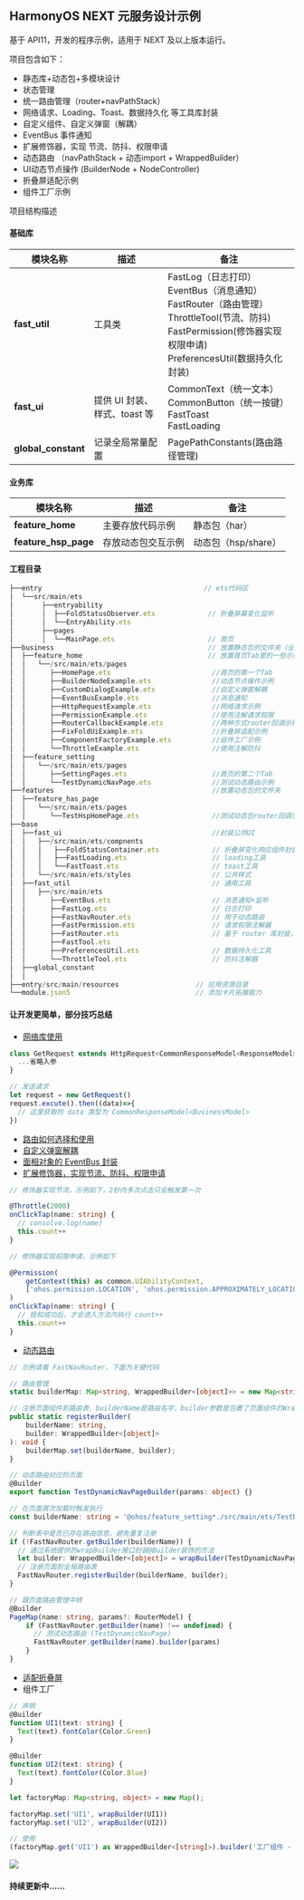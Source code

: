 ## HarmonyOS NEXT 元服务设计示例

基于 API11，开发的程序示例，适用于 NEXT 及以上版本运行。

项目包含如下：

+ 静态库+动态包+多模块设计
+ 状态管理
+ 统一路由管理（router+navPathStack）
+ 网络请求、Loading、Toast、数据持久化 等工具库封装
+ 自定义组件、自定义弹窗（解耦）
+ EventBus 事件通知
+ 扩展修饰器，实现 节流、防抖、权限申请
+ 动态路由 （navPathStack + 动态import + WrappedBuilder）
+ UI动态节点操作 (BuilderNode + NodeController)
+ 折叠屏适配示例
+ 组件工厂示例

项目结构描述

#### 基础库

| 模块名称                | 描述                  | 备注                                                                                                                                         |
|---------------------|---------------------|--------------------------------------------------------------------------------------------------------------------------------------------|
| **fast_util**       | 工具类                 | FastLog（日志打印）<br/>EventBus（消息通知）<br/>FastRouter（路由管理）<br/>ThrottleTool(节流、防抖) <br/>FastPermission(修饰器实现权限申请) <br/>PreferencesUtil(数据持久化封装) |
| **fast_ui**         | 提供 UI 封装、样式、toast 等 | CommonText（统一文本）<br/>CommonButton（统一按键）<br/> FastToast <br/> FastLoading                                                                   |
| **global_constant** | 记录全局常量配置            | PagePathConstants(路由路径管理)                                                                                                                  |

#### 业务库
| 模块名称                | 描述                  | 备注 |
|---------------------|---------------------|--|
| **feature_home**    | 主要存放代码示例            | 静态包（har） |
| **feature_hsp_page**    | 存放动态包交互示例            | 动态包（hsp/share） |

#### 工程目录
```ts
├──entry                                        // ets代码区
│  └──src/main/ets 
│       ├──entryability  
│       │  ├──FoldStatusObserver.ets             // 折叠屏幕变化监听
│       │  └──EntryAbility.ets         
│       ├──pages  
│       │  └──MainPage.ets                       // 首页
├──business                                      // 放置静态包的文件夹（业务模块）
│  ├──feature_home                               // 放置首页Tab里的一些示例页面                 
│  │   └──/src/main/ets/pages      
│  │      ├──HomePage.ets                         //首页的第一个Tab                     
│  │      ├──BuilderNodeExample.ets               //动态节点操作示例          
│  │      ├──CustomDialogExample.ets              //自定义弹窗解耦
│  │      ├──EventBusExample.ets                  //消息通知
│  │      ├──HttpRequestExample.ets               //网络请求示例
│  │      ├──PermissionExample.ets                //使用注解请求权限
│  │      ├──RouterCallbackExample.ets            //两种方式router回调示例
│  │      ├──FixFoldUiExample.ets                 //折叠屏适配示例
│  │      ├──ComponentFactoryExample.ets          //组件工厂示例
│  │      └──ThrottleExample.ets                  //使用注解防抖
│  ├──feature_setting   
│  │   └──/src/main/ets/pages  
│  │      ├──SettingPages.ets                     //首页的第二个Tab
│  │      └──TestDynamicNavPage.ets               //测试动态路由示例
├──features                                       //放置动态包的文件夹
│  ├──feature_has_page  
│  │   └──/src/main/ets/pages  
│  │      └──TestHspHomePage.ets                  //测试动态包router回调示例
├──base  
│  ├──fast_ui                                     //封装公共UI
│  │   ├──/src/main/ets/compnents  
│  │   │   ├──FoldStatusContainer.ets             // 折叠屏变化响应组件封装
│  │   │   ├──FastLoading.ets                     // loading工具
│  │   │   └──FastToast.ets                       // toast工具
│  │   └──/src/main/ets/styles                    // 公共样式
│  ├──fast_util                                   // 通用工具
│  │   ├──/src/main/ets 
│  │      ├──EventBus.ets                         // 消息通知+监听                     
│  │      ├──FastLog.ets                          // 日志打印
│  │      ├──FastNavRouter.ets                    // 用于动态路由
│  │      ├──FastPermission.ets                   // 请求权限注解器
│  │      ├──FastRouter.ets                       // 基于 router 库封装，为了实现页面回调
│  │      ├──FastTool.ets                
│  │      ├──PreferencesUtil.ets                  // 数据持久化工具
│  │      └──ThrottleTool.ets                     // 防抖注解器
│  ├──global_constant  
│  │
├──entry/src/main/resources                   // 应用资源目录 
└──module.json5                               // 添加卡片拓展能力                         
```


#### 让开发更简单，部分技巧总结

+ [网络库使用](https://juejin.cn/post/7347851786164437002)
```ts
class GetRequest extends HttpRequest<CommonResponseModel<ResponseModel>> {
  ...省略入参
}

// 发送请求
let request = new GetRequest()
request.excute().then((data)=>{
  // 这里获取的 data 类型为 CommonResponseModel<BusinessModel>
})
```
+ [路由如何选择和使用](https://juejin.cn/post/7369120920148213795)
+ [自定义弹窗解耦](https://juejin.cn/post/7352100456334721034)
+ [面相对象的 EventBus 封装](https://juejin.cn/post/7352075796712964122)
+ [扩展修饰器，实现节流、防抖、权限申请](https://juejin.cn/post/7373194499530244136)
```ts
// 修饰器实现节流，示例如下，2秒内多次点击只会触发第一次

@Throttle(2000)
onClickTap(name: string) {
  // consolve.log(name)
  this.count++
}
```
```ts
// 修饰器实现权限申请，示例如下

@Permission(
    getContext(this) as common.UIAbilityContext,
    ['ohos.permission.LOCATION', 'ohos.permission.APPROXIMATELY_LOCATION']
)
onClickTap(name: string) {
  // 授权成功后，才会进入方法内执行 count++
  this.count++
}
```
+ [动态路由]()
```ts
// 示例请看 FastNavRouter，下面为关键代码

// 路由管理
static builderMap: Map<string, WrappedBuilder<[object]>> = new Map<string, WrappedBuilder<[object]>>();

// 注册页面组件到路由表，builderName是路由名字，builder参数是包裹了页面组件的WrappedBuilder对象
public static registerBuilder(
    builderName: string,
    builder: WrappedBuilder<[object]>
): void {
    builderMap.set(builderName, builder);
}

// 动态路由对应的页面
@Builder
export function TestDynamicNavPageBuilder(params: object) {}

// 在页面首次加载时触发执行
const builderName: string = '@ohos/feature_setting*./src/main/ets/TestDynamicNavPage';

// 判断表中是否已存在路由信息，避免重复注册
if (!FastNavRouter.getBuilder(builderName)) {
  // 通过系统提供的wrapBuilder接口封装@Builder装饰的方法
  let builder: WrappedBuilder<[object]> = wrapBuilder(TestDynamicNavPageBuilder);
  // 注册页面到全局路由表
  FastNavRouter.registerBuilder(builderName, builder);
}

// 跟页面路由管理中转
@Builder
PageMap(name: string, params?: RouterModel) {
    if (FastNavRouter.getBuilder(name) !== undefined) {
      // 测试动态路由 (TestDynamicNavPage)
      FastNavRouter.getBuilder(name).builder(params)
    }
}
```
+ [适配折叠屏](https://juejin.cn/post/7392252402496389172)
+ 组件工厂
```ts
// 声明
@Builder
function UI1(text: string) {
  Text(text).fontColor(Color.Green)
}

@Builder
function UI2(text: string) {
  Text(text).fontColor(Color.Blue)
}

let factoryMap: Map<string, object> = new Map();

factoryMap.set('UI1', wrapBuilder(UI1))
factoryMap.set('UI2', wrapBuilder(UI2))

// 使用
(factoryMap.get('UI1') as WrappedBuilder<[string]>).builder('工厂组件 - 1');
```


![](screenshots/sh_1.png)
#### 持续更新中......
